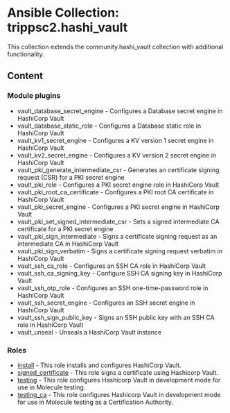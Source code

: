 # Ansible Collection: trippsc2.hashi_vault

This collection extends the community.hashi_vault collection with additional functionality.

## Content

### Module plugins

- vault_database_secret_engine - Configures a Database secret engine in HashiCorp Vault
- vault_database_static_role - Configures a Database static role in HashiCorp Vault
- vault_kv1_secret_engine - Configures a KV version 1 secret engine in HashiCorp Vault
- vault_kv2_secret_engine - Configures a KV version 2 secret engine in HashiCorp Vault
- vault_pki_generate_intermediate_csr - Generates an certificate signing request (CSR) for a PKI secret engine
- vault_pki_role - Configures a PKI secret engine role in HashiCorp Vault
- vault_pki_root_ca_certificate - Configures a PKI root CA certificate in HashiCorp Vault
- vault_pki_secret_engine - Configures a PKI secret engine in HashiCorp Vault
- vault_pki_set_signed_intermediate_csr - Sets a signed intermediate CA certificate for a PKI secret engine
- vault_pki_sign_intermediate - Signs a certificate signing request as an intermediate CA in HashiCorp Vault
- vault_pki_sign_verbatim - Signs a certificate signing request verbatim in HashiCorp Vault
- vault_ssh_ca_role - Configures an SSH CA role in HashiCorp Vault
- vault_ssh_ca_signing_key - Configure SSH CA signing key in HashiCorp Vault
- vault_ssh_otp_role - Configures an SSH one-time-password role in HashiCorp Vault
- vault_ssh_secret_engine - Configures an SSH secret engine in HashiCorp Vault
- vault_ssh_sign_public_key - Signs an SSH public key with an SSH CA role in HashiCorp Vault
- vault_unseal - Unseals a HashiCorp Vault instance

### Roles

- [install](roles/install/README.md) - This role installs and configures HashiCorp Vault.
- [signed_certificate](roles/signed_certificate/README.md) - This role signs a certificate using Hashicorp Vault.
- [testing](roles/testing/README.md) - This role configures Hashicorp Vault in development mode for use in Molecule testing.
- [testing_ca](roles/testing_ca/README.md) - This role configures Hashicorp Vault in development mode for use in Molecule testing as a Certification Authority.
